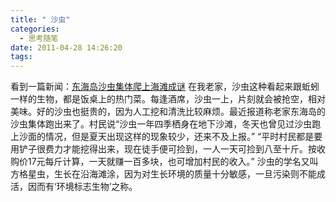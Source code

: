 ```yaml
---
title: " 沙虫"
categories:
  - 思考随笔
date: 2011-04-28 14:26:20
tags:
---
```


看到一篇新闻：[东海岛沙虫集体爬上海滩成谜](http://www.gdzjdaily.com.cn/zjnews/zjsociety/2011-04/26/content_1367497.htm) 在我老家，沙虫这种看起来跟蚯蚓一样的生物，都是饭桌上的热门菜。每逢酒席，沙虫一上，片刻就会被抢空，相对美味。好的沙虫也挺贵的，因为人工挖和清洗比较麻烦。最近报道称老家东海岛的沙虫集体跑出来了。村民说“沙虫一年四季栖身在地下沙滩，冬天也曾见过沙虫跑上沙面的情况，但是夏天出现这样的现象较少，还来不及上报。” “平时村民都是要用铲子很费力才能挖得出来，现在徒手便可捡到，一人一天可捡到八至十斤。按收购价17元每斤计算，一天就赚一百多块，也可增加村民的收入。” 沙虫的学名又叫方格星虫，生长在沿海滩涂，因为对生长环境的质量十分敏感，一旦污染则不能成活，因而有‘环境标志生物’之称。